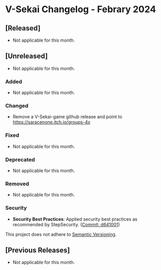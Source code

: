 # V-Sekai Changelog - Febrary 2024

## [Released]

- Not applicable for this month.

## [Unreleased]

- Not applicable for this month.

### Added

- Not applicable for this month.

### Changed

- Remove a V-Sekai-game github release and point to https://saracenone.itch.io/groups-4x

### Fixed

- Not applicable for this month.

### Deprecated

- Not applicable for this month.

### Removed

- Not applicable for this month.

### Security

- **Security Best Practices**: Applied security best practices as recommended by StepSecurity. ([Commit: d641001](https://github.com/V-Sekai/v-sekai-game/commit/d641001))

This project does not adhere to [Semantic Versioning](https://semver.org/spec/v2.0.0.html).

## [Previous Releases]

- Not applicable for this month.
